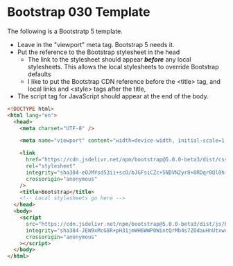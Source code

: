 # Bootstrap 030 Template

The following is a Bootstratp 5 template.

- Leave in the "viewport" meta tag. Bootstrap 5 needs it.
- Put the reference to the Bootstrap stylesheet in the head
  - The link to the stylesheet should appear **_before_** any local stylesheets. This allows the local stylesheets to override Bootstrap defaults
  - I like to put the Bootstrap CDN reference before the &lt;title> tag, and local links and &lt;style> tags after the title,
- The script tag for JavaScript should appear at the end of the body.

```html
<!DOCTYPE html>
<html lang="en">
  <head>
    <meta charset="UTF-8" />

    <meta name="viewport" content="width=device-width, initial-scale=1.0" />

    <link
      href="https://cdn.jsdelivr.net/npm/bootstrap@5.0.0-beta3/dist/css/bootstrap.min.css"
      rel="stylesheet"
      integrity="sha384-eOJMYsd53ii+scO/bJGFsiCZc+5NDVN2yr8+0RDqr0Ql0h+rP48ckxlpbzKgwra6"
      crossorigin="anonymous"
    />
    <title>Bootstrap</title>
    <!-- Local stylesheets go here -->
  </head>
  <body>
    <script
      src="https://cdn.jsdelivr.net/npm/bootstrap@5.0.0-beta3/dist/js/bootstrap.bundle.min.js"
      integrity="sha384-JEW9xMcG8R+pH31jmWH6WWP0WintQrMb4s7ZOdauHnUtxwoG2vI5DkLtS3qm9Ekf"
      crossorigin="anonymous"
    ></script>
  </body>
</html>
```
